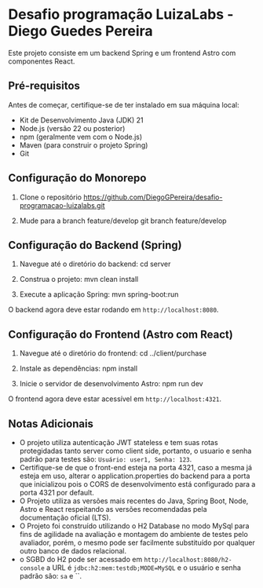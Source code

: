 # Desafio programação LuizaLabs - Diego Guedes Pereira

Este projeto consiste em um backend Spring e um frontend Astro com componentes React.

## Pré-requisitos

Antes de começar, certifique-se de ter instalado em sua máquina local:

- Kit de Desenvolvimento Java (JDK) 21
- Node.js (versão 22 ou posterior)
- npm (geralmente vem com o Node.js)
- Maven (para construir o projeto Spring)
- Git

## Configuração do Monorepo
1. Clone o repositório
https://github.com/DiegoGPereira/desafio-programacao-luizalabs.git

2. Mude para a branch feature/develop
git branch feature/develop

## Configuração do Backend (Spring)
1. Navegue até o diretório do backend:
cd server

2. Construa o projeto:
mvn clean install

3. Execute a aplicação Spring:
mvn spring-boot:run

O backend agora deve estar rodando em `http://localhost:8080`.

## Configuração do Frontend (Astro com React)

1. Navegue até o diretório do frontend:
cd ../client/purchase

2. Instale as dependências:
npm install

3. Inicie o servidor de desenvolvimento Astro:
npm run dev

O frontend agora deve estar acessível em `http://localhost:4321`.

## Notas Adicionais

- O projeto utiliza autenticação JWT stateless e tem suas rotas protegidadas tanto server como client side, portanto, o usuario e senha padrão para testes são: `Usuário: user1, Senha: 123`.
- Certifique-se de que o front-end esteja na porta 4321, caso a mesma já esteja em uso, alterar o application.properties do backend para a porta que inicializou pois o CORS de desenvolvimento está configurado para a porta 4321 por default.
- O Projeto utiliza as versões mais recentes do Java, Spring Boot, Node, Astro e React respeitando as versões recomendadas pela documentação oficial (LTS).
- O Projeto foi construído utilizando o H2 Database no modo MySql para fins de agilidade na avaliação e montagem do ambiente de testes pelo avaliador, porém, o mesmo pode ser facilmente substituído por qualquer outro banco de dados relacional.
- o SGBD do H2 pode ser acessado em `http://localhost:8080/h2-console` a URL é `jdbc:h2:mem:testdb;MODE=MySQL` e o usuário e senha padrão são: `sa` e ``.

